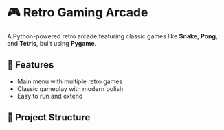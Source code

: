 # 🎮 Retro Gaming Arcade

A Python-powered retro arcade featuring classic games like **Snake**, **Pong**, and **Tetris**, built using **Pygame**.

## 🚀 Features
- Main menu with multiple retro games
- Classic gameplay with modern polish
- Easy to run and extend

## 📂 Project Structure

